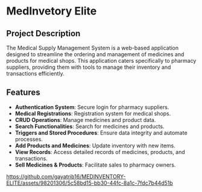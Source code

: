 # MedInvetory Elite

## Project Description
The Medical Supply Management System is a web-based application designed to streamline the ordering and management of medicines and products for medical shops. This application caters specifically to pharmacy suppliers, providing them with tools to manage their inventory and transactions efficiently.

## Features
- **Authentication System**: Secure login for pharmacy suppliers.
- **Medical Registrations**: Registration system for medical shops.
- **CRUD Operations**: Manage medicines and product data.
- **Search Functionalities**: Search for medicines and products.
- **Triggers and Stored Procedures**: Ensure data integrity and automate processes.
- **Add Products and Medicines**: Update inventory with new items.
- **View Records**: Access detailed records of medicines, products, and transactions.
- **Sell Medicines & Products**: Facilitate sales to pharmacy owners.

https://github.com/gayatrib16/MEDINVENTORY-ELITE/assets/98201306/5c58bd15-bb30-44fc-8a1c-7fdc7b44d51b

